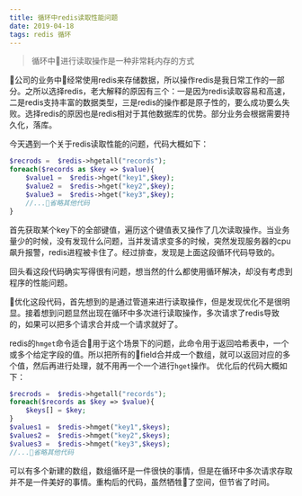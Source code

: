 ```yaml
---
title: 循环中redis读取性能问题
date: 2019-04-18
tags: redis 循环
---
```

> 循环中进行读取操作是一种非常耗内存的方式

公司的业务中经常使用redis来存储数据，所以操作redis是我日常工作的一部分。之所以选择redis，老大解释的原因有三个：一是因为redis读取容易和高速，二是redis支持丰富的数据类型，三是redis的操作都是原子性的，要么成功要么失败。选择redis的原因也是redis相对于其他数据库的优势。部分业务会根据需要持久化，落库。

今天遇到一个关于redis读取性能的问题，代码大概如下：
```php
$recrods =  $redis->hgetall("records");
foreach($records as $key => $value){
    $value1 =  $redis->hget("key1",$key);
    $value2 =  $redis->hget("key2",$key);
    $value3 =  $redis->hget("key3",$key);
    //...省略其他代码
}
```
首先获取某个key下的全部键值，遍历这个键值表又操作了几次读取操作。当业务量少的时候，没有发现什么问题，当并发请求变多的时候，突然发现服务器的cpu飙升报警，redis进程被卡住了。经过排查，发现是上面这段循环代码导致的。

回头看这段代码确实写得很有问题，想当然的什么都使用循环解决，却没有考虑到程序的性能问题。

优化这段代码，首先想到的是通过管道来进行读取操作，但是发现优化不是很明显。接着想到问题显然出现在循环中多次进行读取操作，多次请求了redis导致的，如果可以把多个请求合并成一个请求就好了。

redis的`hmget`命令适合用于这个场景下的问题，此命令用于返回哈希表中，一个或多个给定字段的值。所以把所有的field合并成一个数组，就可以返回对应的多个值，然后再进行处理，就不用再一个一个进行`hget`操作。
优化后的代码大概如下：
```php
$recrods =  $redis->hgetall("records");
foreach($records as $key => $value){
    $keys[] = $key;
}
$values1 =  $redis->hmget("key1",$keys);
$values2 =  $redis->hmget("key2",$keys);
$values3 =  $redis->hmget("key3",$keys);
//...省略其他代码
```

可以有多个新建的数组，数组循环是一件很快的事情，但是在循环中多次请求存取并不是一件美好的事情。重构后的代码，虽然牺牲了空间，但节省了时间。
